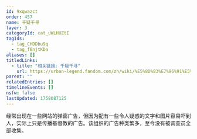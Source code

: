 ```yaml
---
id: 9xqwazct
order: 457
name: 千疑千寻
layer: 3
categoryId: cat_uWLHUZtI
tagIds:
  - tag_CHDDbu9q
  - tag_f6njtKDa
aliases: []
titledLinks:
  - title: "相关链接: 千疑千寻"
    url: https://urban-legend.fandom.com/zh/wiki/%E5%8D%83%E7%96%91%E5%8D%83%E5%AF%BB
parent: ""
relatedEntries: []
timelineEvents: []
nsfw: false
lastUpdated: 1758087125
---
```


经常出现在一些网站的弹窗广告，但因为配有一些令人疑惑的文字和图片容易吓到人，实际上只是传播基督教的广告。该组织的广告种类繁多，至今没有被调查员全部收集。